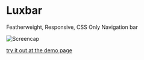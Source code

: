 # Luxbar

Featherweight, Responsive, CSS Only Navigation bar

![Screencap](http://imgur.com/a/GpuiG)

[try it out at the demo page](https://balzss.github.io/luxbar/demo)
